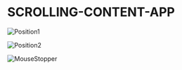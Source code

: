 # SCROLLING-CONTENT-APP

![Position1](https://github.com/anferebu/SCROLLING-CONTENT-APP/blob/master/Position1.jpg)

![Position2](https://github.com/anferebu/SCROLLING-CONTENT-APP/blob/master/Position2.jpg)

![MouseStopper](https://github.com/anferebu/SCROLLING-CONTENT-APP/blob/master/Mouse%20Stopper.jpg)
